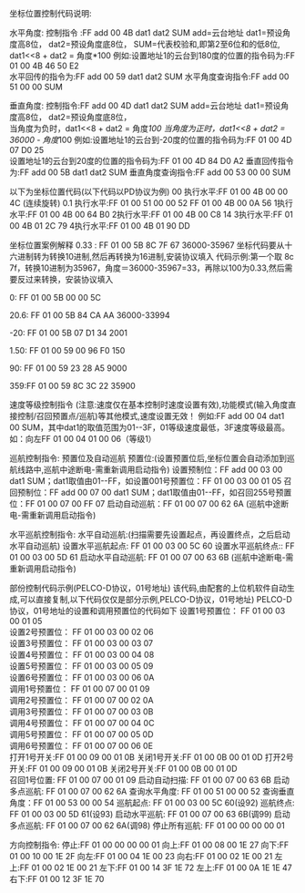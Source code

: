 
坐标位置控制代码说明:

水平角度:
控制指令 :FF add 00 4B dat1 dat2 SUM
add=云台地址
dat1=预设角度高8位，
dat2=预设角度底8位，
SUM=代表校验和,即第2至6位和的低8位,
dat1<<8 + dat2 = 角度*100
例如:设置地址1的云台到180度的位置的指令码为:FF 01 00 4B 46 50 E2  
水平回传的指令为:FF add 00 59  dat1 dat2 SUM
水平角度查询指令:FF add 00 51 00 00 SUM

垂直角度:
控制指令:FF add 00 4D dat1 dat2 SUM
add=云台地址
dat1=预设角度高8位，
dat2=预设角度底8位，  
当角度为负时，dat1<<8 + dat2 = 角度*100
当角度为正时，dat1<<8 + dat2 = 36000 - 角度*100
例如:设置地址1的云台到-20度的位置的指令码为:FF 01 00 4D 07 D0 25  
设置地址1的云台到20度的位置的指令码为:FF 01 00 4D 84 D0 A2 
垂直回传指令为:FF add 00 5B  dat1 dat2 SUM
垂直角度查询指令:FF add 00 53 00 00 SUM

以下为坐标位置代码(以下代码以PD协议为例)
00  执行水平:FF 01 00 4B 00 00 4C (连续旋转)
0.1 执行水平:FF 01 00 51 00 00 52 
FF 01 00 4B 00 0A 56 
1执行水平:FF 01 00 4B 00 64 B0 
2执行水平:FF 01 00 4B 00 C8 14 
3执行水平:FF 01 00 4B 01 2C 79 
4执行水平:FF 01 00 4B 01 90 DD 

坐标位置案例解释
0.33 :  FF 01 00 5B 8C 7F 67 36000-35967
坐标代码要从十六进制转为转换10进制,然后再转换为16进制,安装协议填入
代码示例:第一个取 8c 7f，转换10进制为35967，角度＝36000-35967=33，再除以100为0.33,然后需要反过来转换，安装协议填入

0: FF 01 00 5B 00 00 5C 

20.6: FF 01 00 5B 84 CA AA  36000-33994

-20: FF 01 00 5B 07 D1 34 2001

1.50: FF 01 00 59 00 96 F0  150

90: FF 01 00 59 23 28 A5  9000

359:FF 01 00 59 8C 3C 22 35900


速度等级控制指令
(注意:速度仅在基本控制时速度设置有效),功能模式(输入角度直接控制/召回预置点/巡航)等其他模式,速度设置无效！
例如:FF add 00 04 dat1 00 SUM，其中dat1的取值范围为01--3F，01等级速度最低，3F速度等级最高。
如：向左FF 01 00 04 01 00 06（等级1）

巡航控制指令:
预置位及自动巡航
预置位:(设置预置位后,坐标位置会自动添加到巡航线路中,巡航中途断电-需重新调用启动指令)
设置预制位：FF add 00 03  00 dat1 SUM；dat1取值由01--FF，如设置001号预置位：FF 01 00 03 00 01 05 
召回预制位：FF add 00 07  00 dat1 SUM；dat1取值由01--FF，如召回255号预置位：FF 01 00 07 00 FF 07
启动自动巡航：FF 01 00 07 00 62 6A (巡航中途断电-需重新调用启动指令)

水平巡航控制指令:
水平自动巡航:(扫描需要先设置起点，再设置终点，之后启动水平自动巡航)
设置水平巡航起点: FF 01 00 03 00 5C 60 
设置水平巡航终点:: FF 01 00 03 00 5D 61
启动水平自动巡航: FF 01 00 07 00 63 6B  (巡航中途断电-需重新调用启动指令)

部份控制代码示例(PELCO-D协议，01号地址)
该代码,由配套的上位机软件自动生成,可以直接复制,以下代码仅仅是部分示例,PELCO-D协议，01号地址)
PELCO-D协议，01号地址的设置和调用预置位的代码如下
设置1号预置位： FF 01 00 03 00 01 05   
设置2号预置位： FF 01 00 03 00 02 06   
设置3号预置位： FF 01 00 03 00 03 07   
设置4号预置位： FF 01 00 03 00 04 08   
设置5号预置位： FF 01 00 03 00 05 09   
设置6号预置位： FF 01 00 03 00 06 0A   
调用1号预置位： FF 01 00 07 00 01 09   
调用2号预置位： FF 01 00 07 00 02 0A   
调用3号预置位： FF 01 00 07 00 03 0B   
调用4号预置位： FF 01 00 07 00 04 0C   
调用5号预置位： FF 01 00 07 00 05 0D   
调用6号预置位： FF 01 00 07 00 06 0E  
打开1号开关:FF 01 00 09 00 01 0B
关闭1号开关:FF 01 00 0B 00 01 0D
打开2号开关:FF 01 00 09 00 01 0B
关闭2号开关:FF 01 00 0B 00 01 0D  
召回1号位置: FF 01 00 07 00 01 09
启动自动扫描: FF 01 00 07 00 63 6B 
启动多点巡航: FF 01 00 07 00 62 6A
查询水平角度: FF 01 00 51 00 00 52
查询垂直角度：FF 01 00 53 00 00 54
巡航起点: FF 01 00 03 00 5C 60(设92)
巡航终点: FF 01 00 03 00 5D 61(设93)
启动水平巡航: FF 01 00 07 00 63 6B(调99)
启动多点巡航: FF 01 00 07 00 62 6A(调98)
停止所有巡航: FF 01 00 00 00 00 01

方向控制指令:
停止:FF 01 00 00 00 00 01 
向上:FF 01 00 08 00 1E 27 
向下:FF 01 00 10 00 1E 2F 
向左:FF 01 00 04 1E 00 23 
向右:FF 01 00 02 1E 00 21
左上:FF 01 00 02 1E 00 21
左下:FF 01 00 14 3F 1E 72
左上:FF 01 00 0A 1E 1E 47
右下:FF 01 00 12 3F 1E 70